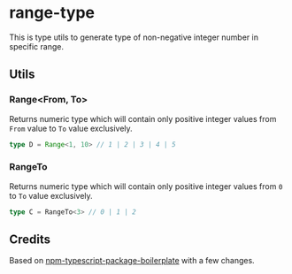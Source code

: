 # range-type

This is type utils to generate type of non-negative integer number in specific range.

## Utils

### Range<From, To>

Returns numeric type which will contain only positive integer values from `From` value to `To` value exclusively.

```typescript
type D = Range<1, 10> // 1 | 2 | 3 | 4 | 5
```

### RangeTo<N>

Returns numeric type which will contain only positive integer values from `0` to `To` value exclusively.

```typescript
type C = RangeTo<3> // 0 | 1 | 2
```

## Credits

Based on [npm-typescript-package-boilerplate](https://github.com/93v/npm-typescript-package-boilerplate) with a few changes.
